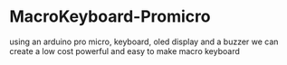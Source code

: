 # MacroKeyboard-Promicro
using an arduino pro micro, keyboard, oled display and a buzzer we can create a low cost powerful and easy to make macro keyboard
